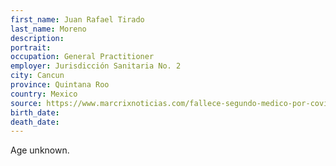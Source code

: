 ```yaml
---
first_name: Juan Rafael Tirado
last_name: Moreno
description: 
portrait: 
occupation: General Practitioner
employer: Jurisdicción Sanitaria No. 2
city: Cancun
province: Quintana Roo
country: Mexico
source: https://www.marcrixnoticias.com/fallece-segundo-medico-por-covid-19-en-cancun/
birth_date: 
death_date: 
---
```


Age unknown.